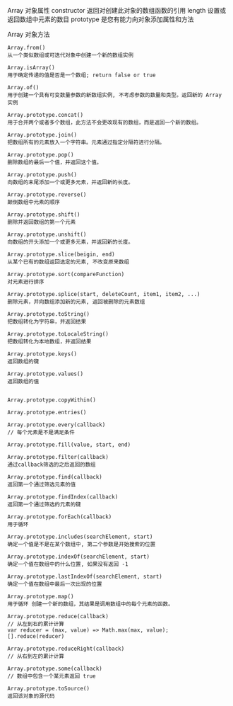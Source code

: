 Array 对象属性
    constructor 返回对创建此对象的数组函数的引用
    length 设置或返回数组中元素的数目
    prototype 是您有能力向对象添加属性和方法

Array 对象方法

    Array.from()
    从一个类似数组或可迭代对象中创建一个新的数组实例

    Array.isArray()
    用于确定传递的值是否是一个数组; return false or true

    Array.of()
    用于创建一个具有可变数量参数的新数组实例, 不考虑参数的数量和类型。返回新的 Array 实例

    Array.prototype.concat()
    用于合并两个或者多个数组，此方法不会更改现有的数组，而是返回一个新的数组。

    Array.prototype.join()
    把数组所有的元素放入一个字符串。元素通过指定分隔符进行分隔。

    Array.prototype.pop()
    删除数组的最后一个值，并返回这个值。

    Array.prototype.push()
    向数组的末尾添加一个或更多元素，并返回新的长度。

    Array.prototype.reverse()
    颠倒数组中元素的顺序

    Array.prototype.shift()
    删除并返回数组的第一个元素

    Array.prototype.unshift()
    向数组的开头添加一个或更多元素，并返回新的长度。

    Array.prototype.slice(beigin, end)
    从某个已有的数组返回选定的元素, 不改变原来数组

    Array.prototype.sort(compareFunction)
    对元素进行排序

    Array.prototype.splice(start, deleteCount, item1, item2, ...)
    删除元素，并向数组添加新的元素, 返回被删除的元素数组

    Array.prototype.toString()
    把数组转化为字符串，并返回结果

    Array.prototype.toLocaleString()
    把数组转化为本地数组，并返回结果

    Array.prototype.keys()
    返回数组的键

    Array.prototype.values()
    返回数组的值


    Array.prototype.copyWithin()

    Array.prototype.entries()

    Array.prototype.every(callback)
    // 每个元素是不是满足条件

    Array.prototype.fill(value, start, end)

    Array.prototype.filter(callback)
    通过callback筛选的之后返回的数组

    Array.prototype.find(callback)
    返回第一个通过筛选元素的值

    Array.prototype.findIndex(callback)
    返回第一个通过筛选的元素的键

    Array.prototype.forEach(callback)
    用于循环

    Array.prototype.includes(searchElement, start)
    确定一个值是不是在某个数组中, 第二个参数是开始搜索的位置

    Array.prototype.indexOf(searchElement, start)
    确定一个值在数组中的什么位置, 如果没有返回 -1

    Array.prototype.lastIndexOf(searchElement, start)
    确定一个值在数组中最后一次出现的位置

    Array.prototype.map()
    用于循环 创建一个新的数组，其结果是调用数组中的每个元素的函数。

    Array.prototype.reduce(callback)
    // 从左到右的累计计算
    var reducer = (max, value) => Math.max(max, value);
    [].reduce(reducer)

    Array.prototype.reduceRight(callback)
    // 从右到左的累计计算

    Array.prototype.some(callback)
    // 数组中包含一个某元素返回 true

    Array.prototype.toSource()
    返回该对象的源代码
